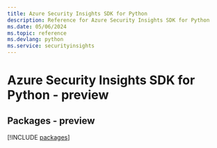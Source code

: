 ```yaml
---
title: Azure Security Insights SDK for Python
description: Reference for Azure Security Insights SDK for Python
ms.date: 05/06/2024
ms.topic: reference
ms.devlang: python
ms.service: securityinsights
---
```

# Azure Security Insights SDK for Python - preview
## Packages - preview
[!INCLUDE [packages](security-insights-index.md)]